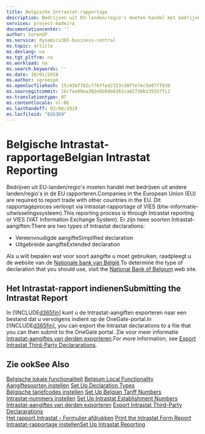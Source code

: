 ```yaml
---
title: Belgische Intrastat-rapportage
description: Bedrijven uit EU-landen/regio's moeten handel met bedrijven uit andere landen/regio's in de EU rapporteren. Dit rapportageproces verloopt via Intrastat-rapportage of VIES (btw-informatie-uitwisselingssysteem).
services: project-madeira
documentationcenter: ''
author: SorenGP
ms.service: dynamics365-business-central
ms.topic: article
ms.devlang: na
ms.tgt_pltfrm: na
ms.workload: na
ms.search.keywords: ''
ms.date: 10/01/2018
ms.author: sgroespe
ms.openlocfilehash: 15c43bff82cf76ffed2153cd0f7e7ec3e07ff930
ms.sourcegitcommit: 1bcfaa99ea302e6b84b8361ca02730b135557fc1
ms.translationtype: HT
ms.contentlocale: nl-BE
ms.lasthandoff: 03/08/2019
ms.locfileid: "826369"
---
```

# <a name="belgian-intrastat-reporting"></a><span data-ttu-id="53dae-104">Belgische Intrastat-rapportage</span><span class="sxs-lookup"><span data-stu-id="53dae-104">Belgian Intrastat Reporting</span></span>
<span data-ttu-id="53dae-105">Bedrijven uit EU-landen/regio's moeten handel met bedrijven uit andere landen/regio's in de EU rapporteren.</span><span class="sxs-lookup"><span data-stu-id="53dae-105">Companies in the European Union (EU) are required to report trade with other countries in the EU.</span></span> <span data-ttu-id="53dae-106">Dit rapportageproces verloopt via Intrastat-rapportage of VIES (btw-informatie-uitwisselingssysteem).</span><span class="sxs-lookup"><span data-stu-id="53dae-106">This reporting process is through Intrastat reporting or VIES (VAT Information Exchange System).</span></span> <span data-ttu-id="53dae-107">Er zijn twee soorten Intrastat-aangiften:</span><span class="sxs-lookup"><span data-stu-id="53dae-107">There are two types of Intrastat declarations:</span></span>  

- <span data-ttu-id="53dae-108">Vereenvoudigde aangifte</span><span class="sxs-lookup"><span data-stu-id="53dae-108">Simplified declaration</span></span>  
- <span data-ttu-id="53dae-109">Uitgebreide aangifte</span><span class="sxs-lookup"><span data-stu-id="53dae-109">Extended declaration</span></span>  

<span data-ttu-id="53dae-110">Als u wilt bepalen wat voor soort aangifte u moet gebruiken, raadpleegt u de website van de [Nationale bank van België](https://aka.ms/BelgianNationalBank).</span><span class="sxs-lookup"><span data-stu-id="53dae-110">To determine the type of declaration that you should use, visit the [National Bank of Belgium](https://aka.ms/BelgianNationalBank) web site.</span></span>  

## <a name="submitting-the-intrastat-report"></a><span data-ttu-id="53dae-111">Het Intrastat-rapport indienen</span><span class="sxs-lookup"><span data-stu-id="53dae-111">Submitting the Intrastat Report</span></span>  
<span data-ttu-id="53dae-112">In [!INCLUDE[d365fin](../../includes/d365fin_md.md)] kunt u de Intrastat-aangiften exporteren naar een bestand dat u vervolgens indient op de OneGate-portal.</span><span class="sxs-lookup"><span data-stu-id="53dae-112">In [!INCLUDE[d365fin](../../includes/d365fin_md.md)], you can export the Intrastat declarations to a file that you can then submit to the OneGate portal.</span></span> <span data-ttu-id="53dae-113">Zie voor meer informatie [Intrastat-aangiftes van derden exporteren](how-to-export-intrastat-third-party-declararations.md).</span><span class="sxs-lookup"><span data-stu-id="53dae-113">For more information, see [Export Intrastat Third-Party Declararations](how-to-export-intrastat-third-party-declararations.md).</span></span>  

## <a name="see-also"></a><span data-ttu-id="53dae-114">Zie ook</span><span class="sxs-lookup"><span data-stu-id="53dae-114">See Also</span></span>  
 <span data-ttu-id="53dae-115">[Belgische lokale functionaliteit](belgium-local-functionality.md) </span><span class="sxs-lookup"><span data-stu-id="53dae-115">[Belgium Local Functionality](belgium-local-functionality.md) </span></span>  
 <span data-ttu-id="53dae-116">[Aangiftesoorten instellen](how-to-set-up-declaration-types.md) </span><span class="sxs-lookup"><span data-stu-id="53dae-116">[Set Up Declaration Types](how-to-set-up-declaration-types.md) </span></span>  
 <span data-ttu-id="53dae-117">[Belgische tariefcodes instellen](how-to-set-up-belgian-tariff-numbers.md) </span><span class="sxs-lookup"><span data-stu-id="53dae-117">[Set Up Belgian Tariff Numbers](how-to-set-up-belgian-tariff-numbers.md) </span></span>  
 <span data-ttu-id="53dae-118">[Intrastat-nummers instellen](how-to-set-up-intrastat-establishment-numbers.md) </span><span class="sxs-lookup"><span data-stu-id="53dae-118">[Set Up Intrastat Establishment Numbers](how-to-set-up-intrastat-establishment-numbers.md) </span></span>  
 <span data-ttu-id="53dae-119">[Intrastat-aangiftes van derden exporteren](how-to-export-intrastat-third-party-declararations.md) </span><span class="sxs-lookup"><span data-stu-id="53dae-119">[Export Intrastat Third-Party Declararations](how-to-export-intrastat-third-party-declararations.md) </span></span>  
 <span data-ttu-id="53dae-120">[Het rapport Intrastat - Formulier afdrukken](how-to-print-the-intrastat-form-report.md) </span><span class="sxs-lookup"><span data-stu-id="53dae-120">[Print the Intrastat Form Report](how-to-print-the-intrastat-form-report.md) </span></span>  
 [<span data-ttu-id="53dae-121">Intrastat-rapportage instellen</span><span class="sxs-lookup"><span data-stu-id="53dae-121">Set Up Intrastat Reporting</span></span>](../../finance-how-setup-report-intrastat.md)  

